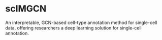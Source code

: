 # scIMGCN
An interpretable, GCN-based cell-type annotation method for single-cell data, offering researchers a deep learning solution for single-cell annotation.
